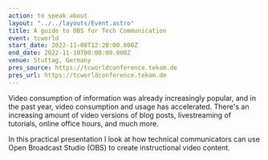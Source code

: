 ```yaml
---
action: to speak about
layout: "../../layouts/Event.astro"
title: A guide to OBS for Tech Communication
event: tcworld
start_date: 2022-11-08T12:20:00.000Z
end_date: 2022-11-10T00:00:00.000Z
venue: Stuttag, Germany
pres_source: https://tcworldconference.tekom.de
pres_url: https://tcworldconference.tekom.de
---
```


Video consumption of information was already increasingly popular, and in the past year, video consumption and usage has accelerated. There's an increasing amount of video versions of blog posts, livestreaming of tutorials, online office hours, and much more.

In this practical presentation I look at how technical communicators can use Open Broadcast Studio (OBS) to create instructional video content.